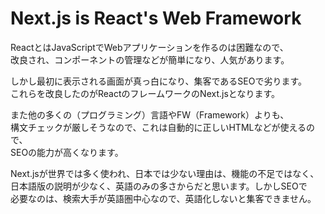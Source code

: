 # Next.js is React's Web Framework

ReactとはJavaScriptでWebアプリケーションを作るのは困難なので、  
改良され、コンポーネントの管理などが簡単になり、人気があります。

しかし最初に表示される画面が真っ白になり、集客であるSEOで劣ります。  
これらを改良したのがReactのフレームワークのNext.jsとなります。  

また他の多くの（プログラミング）言語やFW（Framework）よりも、  
構文チェックが厳しそうなので、これは自動的に正しいHTMLなどが使えるので、  
SEOの能力が高くなります。

Next.jsが世界では多く使われ、日本では少ない理由は、機能の不足ではなく、  
日本語版の説明が少なく、英語のみの多さからだと思います。しかしSEOで  
必要なのは、検索大手が英語圏中心なので、英語化しないと集客できません。
